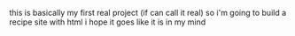 this is basically my first real project (if can call it real)
so i'm going to build a recipe site with html
i hope it goes like it is in my mind